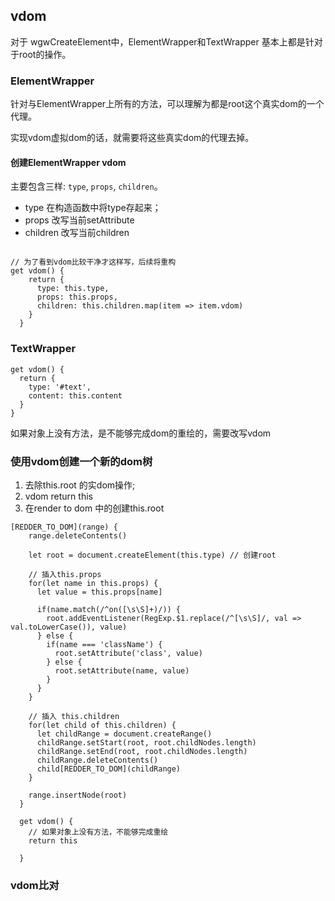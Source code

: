 ## vdom

对于 wgwCreateElement中，ElementWrapper和TextWrapper 基本上都是针对于root的操作。

### ElementWrapper

针对与ElementWrapper上所有的方法，可以理解为都是root这个真实dom的一个代理。

实现vdom虚拟dom的话，就需要将这些真实dom的代理去掉。

#### 创建ElementWrapper vdom

主要包含三样: `type`, `props`, `children`。

- type 在构造函数中将type存起来；
- props 改写当前setAttribute 
- children 改写当前children

```

// 为了看到vdom比较干净才这样写，后续将重构
get vdom() {
    return {
      type: this.type,
      props: this.props,
      children: this.children.map(item => item.vdom)
    }
  }
```
### TextWrapper

```
get vdom() {
  return {
    type: '#text',
    content: this.content
  }
}
```


如果对象上没有方法，是不能够完成dom的重绘的，需要改写vdom

### 使用vdom创建一个新的dom树

1. 去除this.root 的实dom操作;
2. vdom return this
3. 在render to dom 中的创建this.root


```
[REDDER_TO_DOM](range) {
    range.deleteContents()

    let root = document.createElement(this.type) // 创建root

    // 插入this.props
    for(let name in this.props) {
      let value = this.props[name]

      if(name.match(/^on([\s\S]+)/)) {
        root.addEventListener(RegExp.$1.replace(/^[\s\S]/, val => val.toLowerCase()), value)
      } else {
        if(name === 'className') {
          root.setAttribute('class', value)
        } else {
          root.setAttribute(name, value)
        }
      }
    }

    // 插入 this.children
    for(let child of this.children) {
      let childRange = document.createRange()
      childRange.setStart(root, root.childNodes.length)
      childRange.setEnd(root, root.childNodes.length)
      childRange.deleteContents()
      child[REDDER_TO_DOM](childRange)
    }

    range.insertNode(root)
  }

  get vdom() {
    // 如果对象上没有方法，不能够完成重绘
    return this
   
  }
```
### vdom比对




